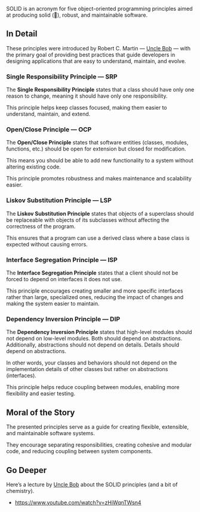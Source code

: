 SOLID is an acronym for five object-oriented programming principles aimed at producing solid (🥸), robust, and maintainable software.

## In Detail

These principles were introduced by Robert C. Martin — [Uncle Bob](http://cleancoder.com/products) — with the primary goal of providing best practices that guide developers in designing applications that are easy to understand, maintain, and evolve.

### Single Responsibility Principle — SRP

The **Single Responsibility Principle** states that a class should have only one reason to change, meaning it should have only one responsibility.

This principle helps keep classes focused, making them easier to understand, maintain, and extend.

### Open/Close Principle — OCP

The **Open/Close Principle** states that software entities (classes, modules, functions, etc.) should be open for extension but closed for modification.

This means you should be able to add new functionality to a system without altering existing code.

This principle promotes robustness and makes maintenance and scalability easier.

### Liskov Substitution Principle — LSP

The **Liskov Substitution Principle** states that objects of a superclass should be replaceable with objects of its subclasses without affecting the correctness of the program.

This ensures that a program can use a derived class where a base class is expected without causing errors.

### Interface Segregation Principle — ISP

The **Interface Segregation Principle** states that a client should not be forced to depend on interfaces it does not use.

This principle encourages creating smaller and more specific interfaces rather than large, specialized ones, reducing the impact of changes and making the system easier to maintain.

### Dependency Inversion Principle — DIP

The **Dependency Inversion Principle** states that high-level modules should not depend on low-level modules. Both should depend on abstractions. Additionally, abstractions should not depend on details. Details should depend on abstractions.

In other words, your classes and behaviors should not depend on the implementation details of other classes but rather on abstractions (interfaces).

This principle helps reduce coupling between modules, enabling more flexibility and easier testing.

## Moral of the Story

The presented principles serve as a guide for creating flexible, extensible, and maintainable software systems.

They encourage separating responsibilities, creating cohesive and modular code, and reducing coupling between system components.

## Go Deeper

Here’s a lecture by [Uncle Bob](http://cleancoder.com/products) about the SOLID principles (and a bit of chemistry).

- <https://www.youtube.com/watch?v=zHiWqnTWsn4>